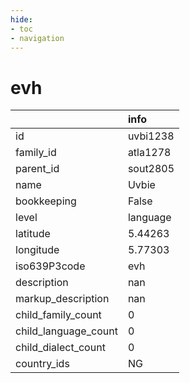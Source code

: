 ```yaml
---
hide:
- toc
- navigation
---
```

# evh
|                      | info     |
|:---------------------|:---------|
| id                   | uvbi1238 |
| family_id            | atla1278 |
| parent_id            | sout2805 |
| name                 | Uvbie    |
| bookkeeping          | False    |
| level                | language |
| latitude             | 5.44263  |
| longitude            | 5.77303  |
| iso639P3code         | evh      |
| description          | nan      |
| markup_description   | nan      |
| child_family_count   | 0        |
| child_language_count | 0        |
| child_dialect_count  | 0        |
| country_ids          | NG       |